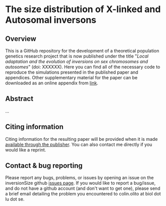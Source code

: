 # The size distribution of X-linked and Autosomal inversons

## Overview

This is a GitHub repository for the development of a theoretical population genetics research project that is now published under the title "*Local adaptation and the evolution of inversions on sex chromosomes and autosomes*" (doi: XXXXXX). Here you can find all of the necessary code to reproduce the simulations presented in the published paper and appendices. Other supplementary material for the paper can be downloaded as an online appendix from [link](URL).


## Abstract

...



## Citing information

Citing information for the resulting paper will be provided when it is made [available through the publisher](URL). You can also contact me directly if you would like a reprint. 


## Contact & bug reporting

Please report any bugs, problems, or issues by opening an issue on the inversionSize github [issues page](https://github.com/colin-olito/inversionSize/issues). If you would like to report a bug/issue, and do not have a github account (and don't want to get one), please send a brief email detailing the problem you encountered to colin.olito at biol dot lu dot se.